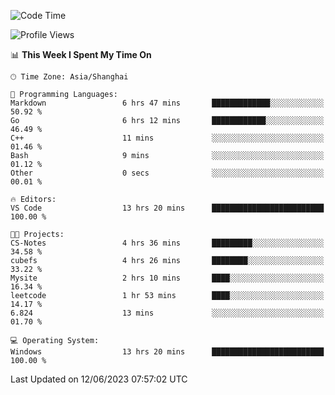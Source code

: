 <!--START_SECTION:waka-->
![Code Time](http://img.shields.io/badge/Code%20Time-986%20hrs%2040%20mins-blue)

![Profile Views](http://img.shields.io/badge/Profile%20Views-0-blue)

📊 **This Week I Spent My Time On** 

```text
🕑︎ Time Zone: Asia/Shanghai

💬 Programming Languages: 
Markdown                 6 hrs 47 mins       █████████████░░░░░░░░░░░░   50.92 % 
Go                       6 hrs 12 mins       ████████████░░░░░░░░░░░░░   46.49 % 
C++                      11 mins             ░░░░░░░░░░░░░░░░░░░░░░░░░   01.46 % 
Bash                     9 mins              ░░░░░░░░░░░░░░░░░░░░░░░░░   01.12 % 
Other                    0 secs              ░░░░░░░░░░░░░░░░░░░░░░░░░   00.01 % 

🔥 Editors: 
VS Code                  13 hrs 20 mins      █████████████████████████   100.00 % 

🐱‍💻 Projects: 
CS-Notes                 4 hrs 36 mins       █████████░░░░░░░░░░░░░░░░   34.58 % 
cubefs                   4 hrs 26 mins       ████████░░░░░░░░░░░░░░░░░   33.22 % 
Mysite                   2 hrs 10 mins       ████░░░░░░░░░░░░░░░░░░░░░   16.34 % 
leetcode                 1 hr 53 mins        ████░░░░░░░░░░░░░░░░░░░░░   14.17 % 
6.824                    13 mins             ░░░░░░░░░░░░░░░░░░░░░░░░░   01.70 % 

💻 Operating System: 
Windows                  13 hrs 20 mins      █████████████████████████   100.00 % 
```


 Last Updated on 12/06/2023 07:57:02 UTC
<!--END_SECTION:waka-->